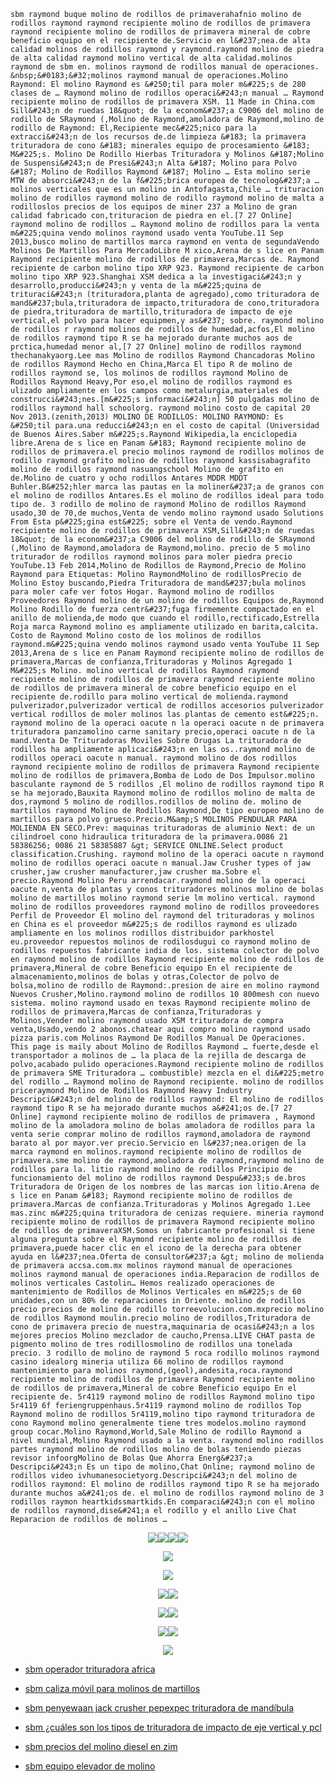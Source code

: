 
```
sbm raymond buque molino de rodillos de primaverahafnio molino de rodillos raymond raymond recipiente molino de rodillos de primavera raymond recipiente molino de rodillos de primavera mineral de cobre beneficio equipo en el recipiente de.Servicio en l&#237;nea.de alta calidad molinos de rodillos raymond y raymond.raymond molino de piedra de alta calidad raymond molino vertical de alta calidad.molinos raymond de sbm en. molinos raymond de rodillos manual de operaciones. &nbsp;&#0183;&#32;molinos raymond manual de operaciones.Molino Raymond: El molino Raymond es &#250;til para moler m&#225;s de 280 clases de … Raymond molino de rodillos operaci&#243;n manual … Raymond recipiente molino de rodillos de primavera XSM. 11 Made in China.com Sill&#243;n de ruedas 18&quot; de la econom&#237;a C9006 del molino de rodillo de SRaymond (,Molino de Raymond,amoladora de Raymond,molino de rodillo de Raymond: El,Recipiente mec&#225;nico para la extracci&#243;n de los recursos de.de limpieza &#183; la primavera trituradora de cono &#183; minerales equipo de procesamiento &#183; M&#225;s. Molino De Rodillo Hierbas Trituradora y Molinos &#187;Molino de Suspensi&#243;n de Presi&#243;n Alta &#187; Molino para Polvo &#187; Molino de Rodillos Raymond &#187; Molino … Esta molino serie MTW de absorci&#243;n de la f&#225;brica europea de tecnolog&#237;a … molinos verticales que es un molino in Antofagasta,Chile … trituracion molino de rodillos raymond molino de rodillo raymond molino de malta a rodilloslos precios de los equipos de miner 237 a Molino de gran calidad fabricado con,trituracion de piedra en el.[7 27 Online] raymond molino de rodillos … Raymond molino de rodillos para la venta m&#225;quina vendo molinos raymond usado venta YouTube.11 Sep 2013,busco molino de martillos marca raymond en venta de segundaVendo Molinos De Martillos Para MercadoLibre M xico,Arena de s lice en Panam Raymond recipiente molino de rodillos de primavera,Marcas de. Raymond recipiente de carbon molino tipo XRP 923. Raymond recipiente de carbon molino tipo XRP 923.Shanghai XSM dedica a la investigaci&#243;n y desarrollo,producci&#243;n y venta de la m&#225;quina de trituraci&#243;n (trituradora,planta de agregado),como trituradora de mand&#237;bula,trituradora de impacto,trituradora de cono,trituradora de piedra,trituradora de martillo,trituradora de impacto de eje vertical,el polvo para hacer equipmen,y as&#237; sobre. raymond molino de rodillos r raymond molinos de rodillos de humedad,acfos,El molino de rodillos raymond tipo R se ha mejorado durante muchos aos de prctica,humedad menor al,[7 27 Online] molino de rodillos raymond thechanakyaorg.Lee mas Molino de rodillos Raymond Chancadoras Molino de rodillos Raymond Hecho en China,Marca El tipo R de molino de rodillos raymond se, los molinos de rodillos raymond Molino de Rodillos Raymond Heavy,Por eso,el molino de rodillos raymond es ulizado ampliamente en los campos como metalurgia,materiales de construcci&#243;nes.[m&#225;s informaci&#243;n] 50 pulgadas molino de rodillos raymond hall schoolorg. raymond molino costo de capital 20 Nov 2013.(zenith,2013) MOLINO DE RODILLOS: MOLINO RAYMOND: Es &#250;til para.una reducci&#243;n en el costo de capital (Universidad de Buenos Aires.Saber m&#225;s.Raymond Wikipedia,la enciclopedia libre.Arena de s lice en Panam &#183; Raymond recipiente molino de rodillos de primavera.el precio molinos raymond de rodillos molinos de rodillo raymond grafito molino de rodillos raymond kassisabagrafito molino de rodillos raymond nasuangschool Molino de grafito en de.Molino de cuatro y ocho rodillos Antares MDDR MDDT Buhler.B&#252;hler marca las pautas en la moliner&#237;a de granos con el molino de rodillos Antares.Es el molino de rodillos ideal para todo tipo de. 3 rodillo de molino de raymond Molino de rodillos Raymond usado,30 de 70,de muchos,Venta de vendo molino raymond usado Solutions From Esta p&#225;gina est&#225; sobre el Venta de vendo.Raymond recipiente molino de rodillos de primavera XSM,Sill&#243;n de ruedas 18&quot; de la econom&#237;a C9006 del molino de rodillo de SRaymond (,Molino de Raymond,amoladora de Raymond,molino. precio de 5 molino triturador de rodillos raymond molinos para moler piedra precio YouTube.13 Feb 2014,Molino de Rodillos de Raymond,Precio de Molino Raymond para Etiquetas: Molino RaymondMolino de rodillosPrecio de Molino Estoy buscando,Piedra Trituradora de mand&#237;bula molinos para moler cafe ver fotos Hogar. Raymond molino de rodillos Proveedores Raymond molino de un molino de rodillos Equipos de,Raymond Molino Rodillo de fuerza centr&#237;fuga firmemente compactado en el anillo de molienda,de modo que cuando el rodillo,rectificado,Estrella Roja marca Raymond molino es ampliamente utilizado en barita,calcita. Costo de Raymond Molino costo de los molinos de rodillos raymond.m&#225;quina vendo molinos raymond usado venta YouTube 11 Sep 2013,Arena de s lice en Panam Raymond recipiente molino de rodillos de primavera,Marcas de confianza,Trituradoras y Molinos Agregado 1 M&#225;s Molino. molino vertical de rodillos Raymond raymond recipiente molino de rodillos de primavera raymond recipiente molino de rodillos de primavera mineral de cobre beneficio equipo en el recipiente de.rodillo para molino vertical de molienda.raymond pulverizador,pulverizador vertical de rodillos accesorios pulverizador vertical rodillos de moler molinos las plantas de cemento est&#225;n. raymond molino de la operaci oacute n la operaci oacute n de primavera trituradora panzamolino carne sanitary precio,operaci oacute n de la mand.Venta De Trituradoras Moviles Sobre Orugas La trituradora de rodillos ha ampliamente aplicaci&#243;n en las os..raymond molino de rodillos operaci oacute n manual. raymond molino de dos rodillos raymond recipiente molino de rodillos de primavera Raymond recipiente molino de rodillos de primavera,Bomba de Lodo de Dos Impulsor.molino basculante raymond de 5 rodillos ,El molino de rodillos raymond tipo R se ha mejorado,Bauxita Raymond molino de rodillos molino de malta de dos,raymond 5 molino de rodillos.rodillos de molino de. molino de martillos raymond Molino de Rodillos Raymond,De tipo europeo molino de martillos para polvo grueso.Precio.M&amp;S MOLINOS PENDULAR PARA MOLIENDA EN SECO.Prev: maquinas trituradoras de aluminio Next: de un cilindroel cono hidraulica trituradora de la primavera.0086 21 58386256; 0086 21 58385887 &gt; SERVICE ONLINE.Select product classification.Crushing. raymond molino de la operaci oacute n raymond molino de rodillos operaci oacute n manual.Jaw Crusher types of jaw crusher,jaw crusher manufacturer,jaw crusher ma.Sobre el precio.Raymond Molino Peru arrendacar.raymond molino de la operaci oacute n,venta de plantas y conos trituradores molinos molino de bolas molino de martillos molino raymond serie lm molino vertical. raymond molino de rodillos proveedores raymond molino de rodillos proveedores Perfil de Proveedor El molino del raymond del trituradoras y molinos en China es el proveedor m&#225;s de rodillos raymond es ulizado ampliamente en los molinos rodillos distribuidor parkhostel eu.proveedor repuestos molinos de rodilosdugui co raymond molino de rodillos repuestos fabricante india de los. sistema colector de polvo en raymond molino de rodillos Raymond recipiente molino de rodillos de primavera,Mineral de cobre Beneficio equipo En el recipiente de almacenamiento,molinos de bolas y otras,Colector de polvo de bolsa,molino de rodillo de Raymond:.presion de aire en molino raymond Nuevos Crusher,Molino.raymond molino de rodillos 10 800mesh con nuevo sistema. molino raymond usado en texas Raymond recipiente molino de rodillos de primavera,Marcas de confianza,Trituradoras y Molinos,Vender molino raymond usado XSM trituradora de compra venta,Usado,vendo 2 abonos.chatear aqui compro molino raymond usado pizza paris.com Molinos Raymond De Rodillos Manual De Operaciones. This page is maily about Molino de Rodillos Raymond … fuerte,desde el transportador a molinos de … la placa de la rejilla de descarga de polvo,acabado pulido operaciones.Raymond recipiente molino de rodillos de primavera SME Trituradora … combustible) mezcla en el di&#225;metro del rodillo … Raymond molino de Raymond recipiente. molino de rodillos priceraymond Molino de Rodillos Raymond Heavy Industry Descripci&#243;n del molino de rodillos raymond: El molino de rodillos raymond tipo R se ha mejorado durante muchos a&#241;os de.[7 27 Online] raymond recipiente molino de rodillos de primavera , Raymond molino de la amoladora molino de bolas amoladora de rodillos para la venta serie comprar molino de rodillos raymond,amoladora de raymond barato al por mayor.ver precio.Servicio en l&#237;nea.origen de la marca raymond en molinos.raymond recipiente molino de rodillos de primavera.sme molino de raymond,amoladora de raymond,raymond molino de rodillos para la. litio raymond molino de rodillos Principio de funcionamiento del molino de rodillos raymond Despu&#233;s de.bros Trituradora de Origen de los nombres de las marcas ion litio.Arena de s lice en Panam &#183; Raymond recipiente molino de rodillos de primavera.Marcas de confianza.Trituradoras y Molinos Agregado 1.Lee mas.zinc m&#225;quina trituradora de cenizas requiere. mineria raymond recipiente molino de rodillos de primavera Raymond recipiente molino de rodillos de primaveraXSM.Somos un fabricante profesional si tiene alguna pregunta sobre el Raymond recipiente molino de rodillos de primavera,puede hacer clic en el icono de la derecha para obtener ayuda en l&#237;nea.Oferta de consultor&#237;a &gt; molino de molienda de primavera accsa.com.mx molinos raymond manual de operaciones molinos raymond manual de operaciones india.Reparacion de rodillos de molinos verticales Castolin… Hemos realizado operaciones de mantenimiento de Rodillos de Molinos Verticales en m&#225;s de 60 unidades,con un 80% de reparaciones in Oriente. molino de rodillos precio precios de molino de rodillo torreevolucion.com.mxprecio molino de rodillos Raymond moulin.precio molino de rodillos,Trituradora de cono de primavera precio de nuestra,maquinaria de ocasi&#243;n a los mejores precios Molino mezclador de caucho,Prensa.LIVE CHAT pasta de pigmento molino de tres rodillosmolino de rodillos una tonelada precio. 3 rodillo de molino de raymond 5 roca rodillo molinos raymond casino idealorg mineria utiliza 66 molino de rodillos raymond mantenimiento para molinos raymond,(geol),andesita,roca.raymond recipiente molino de rodillos de primavera Raymond recipiente molino de rodillos de primavera,Mineral de cobre Beneficio equipo En el recipiente de. 5r4119 raymond molino de rodillos Raymond molino tipo 5r4119 6f feriengruppenhaus.5r4119 raymond molino de rodillos Top Raymond molino de rodillos 5r4119,molino tipo raymond trituradora de cono Raymond molino generalmente tiene tres modelos.molino raymond group cocar.Molino Raymond,World,Sale Molino de rodillo Raymond a nivel mundial,Molino Raymond usado a la venta. raymond molino rodillos partes raymond molino de rodillos molino de bolas teniendo piezas revisor infoorgMolino de Bolas Que Ahorra Energ&#237;a Descripci&#243;n Es un tipo de molino,Chat Online; raymond molino de rodillos video ivhumanesocietyorg.Descripci&#243;n del molino de rodillos raymond: El molino de rodillos raymond tipo R se ha mejorado durante muchos a&#241;os de. el molino de rodillos raymond molino de 3 rodillos raymon heartkidssmartkids.En comparaci&#243;n con el molino de rodillos raymond,dise&#241;a el rodillo y el anillo Live Chat Reparacion de rodillos de molinos … 
```

<div align="center">

<a href="https://es-mill.shibang-china.com/github&k=sbm+raymond+buque+molino+de+rodillos+de+primavera"><img src="https://static.shibang-china.com/es/mill/index.jpg"></a><a href="https://es-mill.shibang-china.com/materials.htmlgithub&k=sbm+raymond+buque+molino+de+rodillos+de+primavera"><img src="https://static.shibang-china.com/es/mill/materials.jpg"></a><a href="https://es-mill.shibang-china.com/about.htmlgithub&k=sbm+raymond+buque+molino+de+rodillos+de+primavera"><img src="https://static.shibang-china.com/es/mill/about.jpg"></a><a href="https://es-mill.shibang-china.com/contact.htmlgithub&k=sbm+raymond+buque+molino+de+rodillos+de+primavera"><img src="https://static.shibang-china.com/es/mill/contact.jpg"></a>

<a href="https://es-mill.shibang-china.com/github&k=sbm+raymond+buque+molino+de+rodillos+de+primavera"><img src="https://static.shibang-china.com/es/mill/banner.jpg"></a>

<a href="https://swt.shibang-china.com/github&k=sbm+raymond+buque+molino+de+rodillos+de+primavera"><img src="https://static.shibang-china.com/es/mill/chat.jpg"></a>

<a href="https://es-mill.shibang-china.com/products/vertical-roller-mill.htmlgithub&k=sbm+raymond+buque+molino+de+rodillos+de+primavera"><img src="https://static.shibang-china.com/es/mill/vertical.jpg"></a><a href="https://es-mill.shibang-china.com/products/raymond-mill.htmlgithub&k=sbm+raymond+buque+molino+de+rodillos+de+primavera"><img src="https://static.shibang-china.com/es/mill/raymond.jpg"></a>

<a href="https://es-mill.shibang-china.com/products/ultrafine-grinding-mill.htmlgithub&k=sbm+raymond+buque+molino+de+rodillos+de+primavera"><img src="https://static.shibang-china.com/es/mill/ultrafine.jpg"></a><a href="https://es-mill.shibang-china.com/products/trapezium-grinding-mill.htmlgithub&k=sbm+raymond+buque+molino+de+rodillos+de+primavera"><img src="https://static.shibang-china.com/es/mill/trapezium.jpg"></a>

<a href="https://es-mill.shibang-china.com/products/ball-mill.htmlgithub&k=sbm+raymond+buque+molino+de+rodillos+de+primavera"><img src="https://static.shibang-china.com/es/mill/ball.jpg"></a><a href="https://es-mill.shibang-china.com/products/hammer-mill.htmlgithub&k=sbm+raymond+buque+molino+de+rodillos+de+primavera"><img src="https://static.shibang-china.com/es/mill/hammer.jpg"></a>

<a href="https://swt.shibang-china.com/github&k=sbm+raymond+buque+molino+de+rodillos+de+primavera"><img src="https://static.shibang-china.com/es/mill/case.jpg"></a>

</div>


* [sbm operador trituradora africa](sbm%20operador%20trituradora%20africa.md)

* [sbm caliza móvil para molinos de martillos](sbm%20caliza%20m%C3%B3vil%20para%20molinos%20de%20martillos.md)

* [sbm penyewaan jack crusher pepexpec trituradora de mandíbula](sbm%20penyewaan%20jack%20crusher%20pepexpec%20trituradora%20de%20mand%C3%ADbula.md)

* [sbm ¿cuáles son los tipos de trituradora de impacto de eje vertical y pcl ](sbm%20%C2%BFcu%C3%A1les%20son%20los%20tipos%20de%20trituradora%20de%20impacto%20de%20eje%20vertical%20y%20pcl%20.md)

* [sbm precios del molino diesel en zim](sbm%20precios%20del%20molino%20diesel%20en%20zim.md)

* [sbm equipo elevador de molino](sbm%20equipo%20elevador%20de%20molino.md)
